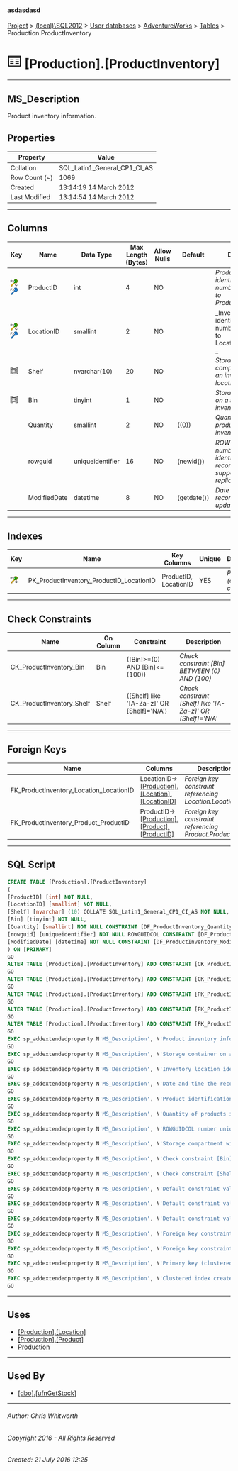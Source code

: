 #### asdasdasd

[Project](../../../../index.md) > [(local)\\SQL2012](../../../index.md) > [User databases](../../index.md) > [AdventureWorks](../index.md) > [Tables](Tables.md) > Production.ProductInventory

# ![Tables](../../../../Images/Table32.png) [Production].[ProductInventory]

---

## <a name="#description"></a>MS_Description

Product inventory information.

## <a name="#properties"></a>Properties

| Property | Value |
|---|---|
| Collation | SQL_Latin1_General_CP1_CI_AS |
| Row Count (~) | 1069 |
| Created | 13:14:19 14 March 2012 |
| Last Modified | 13:14:54 14 March 2012 |


---

## <a name="#columns"></a>Columns

| Key | Name | Data Type | Max Length (Bytes) | Allow Nulls | Default | Description |
|---|---|---|---|---|---|---|
| [![Cluster Primary Key PK_ProductInventory_ProductID_LocationID: ProductID\LocationID](../../../../Images/pkcluster.png)](#indexes)[![Foreign Keys FK_ProductInventory_Product_ProductID: [Production].[Product].ProductID](../../../../Images/fk.png)](#foreignkeys) | ProductID | int | 4 | NO |  | _Product identification number. Foreign key to Product.ProductID._ |
| [![Cluster Primary Key PK_ProductInventory_ProductID_LocationID: ProductID\LocationID](../../../../Images/pkcluster.png)](#indexes)[![Foreign Keys FK_ProductInventory_Location_LocationID: [Production].[Location].LocationID](../../../../Images/fk.png)](#foreignkeys) | LocationID | smallint | 2 | NO |  | _Inventory location identification number. Foreign key to Location.LocationID. _ |
| [![Check Constraints CK_ProductInventory_Shelf : ([Shelf] like '[A-Za-z]' OR [Shelf]='N/A')](../../../../Images/c-constraint.png)](#checkconstraints) | Shelf | nvarchar(10) | 20 | NO |  | _Storage compartment within an inventory location._ |
| [![Check Constraints CK_ProductInventory_Bin : ([Bin]>=(0) AND [Bin]<=(100))](../../../../Images/c-constraint.png)](#checkconstraints) | Bin | tinyint | 1 | NO |  | _Storage container on a shelf in an inventory location._ |
|  | Quantity | smallint | 2 | NO | ((0)) | _Quantity of products in the inventory location._ |
|  | rowguid | uniqueidentifier | 16 | NO | (newid()) | _ROWGUIDCOL number uniquely identifying the record. Used to support a merge replication sample._ |
|  | ModifiedDate | datetime | 8 | NO | (getdate()) | _Date and time the record was last updated._ |


---

## <a name="#indexes"></a>Indexes

| Key | Name | Key Columns | Unique | Description |
|---|---|---|---|---|
| [![Cluster Primary Key PK_ProductInventory_ProductID_LocationID: ProductID\LocationID](../../../../Images/pkcluster.png)](#indexes) | PK_ProductInventory_ProductID_LocationID | ProductID, LocationID | YES | _Primary key (clustered) constraint_ |


---

## <a name="#checkconstraints"></a>Check Constraints

| Name | On Column | Constraint | Description |
|---|---|---|---|
| CK_ProductInventory_Bin | Bin | ([Bin]>=(0) AND [Bin]<=(100)) | _Check constraint [Bin] BETWEEN (0) AND (100)_ |
| CK_ProductInventory_Shelf | Shelf | ([Shelf] like '[A-Za-z]' OR [Shelf]='N/A') | _Check constraint [Shelf] like '[A-Za-z]' OR [Shelf]='N/A'_ |


---

## <a name="#foreignkeys"></a>Foreign Keys

| Name | Columns | Description |
|---|---|---|
| FK_ProductInventory_Location_LocationID | LocationID->[[Production].[Location].[LocationID]](Location.md) | _Foreign key constraint referencing Location.LocationID._ |
| FK_ProductInventory_Product_ProductID | ProductID->[[Production].[Product].[ProductID]](Product.md) | _Foreign key constraint referencing Product.ProductID._ |


---

## <a name="#sqlscript"></a>SQL Script

```sql
CREATE TABLE [Production].[ProductInventory]
(
[ProductID] [int] NOT NULL,
[LocationID] [smallint] NOT NULL,
[Shelf] [nvarchar] (10) COLLATE SQL_Latin1_General_CP1_CI_AS NOT NULL,
[Bin] [tinyint] NOT NULL,
[Quantity] [smallint] NOT NULL CONSTRAINT [DF_ProductInventory_Quantity] DEFAULT ((0)),
[rowguid] [uniqueidentifier] NOT NULL ROWGUIDCOL CONSTRAINT [DF_ProductInventory_rowguid] DEFAULT (newid()),
[ModifiedDate] [datetime] NOT NULL CONSTRAINT [DF_ProductInventory_ModifiedDate] DEFAULT (getdate())
) ON [PRIMARY]
GO
ALTER TABLE [Production].[ProductInventory] ADD CONSTRAINT [CK_ProductInventory_Bin] CHECK (([Bin]>=(0) AND [Bin]<=(100)))
GO
ALTER TABLE [Production].[ProductInventory] ADD CONSTRAINT [CK_ProductInventory_Shelf] CHECK (([Shelf] like '[A-Za-z]' OR [Shelf]='N/A'))
GO
ALTER TABLE [Production].[ProductInventory] ADD CONSTRAINT [PK_ProductInventory_ProductID_LocationID] PRIMARY KEY CLUSTERED  ([ProductID], [LocationID]) ON [PRIMARY]
GO
ALTER TABLE [Production].[ProductInventory] ADD CONSTRAINT [FK_ProductInventory_Location_LocationID] FOREIGN KEY ([LocationID]) REFERENCES [Production].[Location] ([LocationID])
GO
ALTER TABLE [Production].[ProductInventory] ADD CONSTRAINT [FK_ProductInventory_Product_ProductID] FOREIGN KEY ([ProductID]) REFERENCES [Production].[Product] ([ProductID])
GO
EXEC sp_addextendedproperty N'MS_Description', N'Product inventory information.', 'SCHEMA', N'Production', 'TABLE', N'ProductInventory', NULL, NULL
GO
EXEC sp_addextendedproperty N'MS_Description', N'Storage container on a shelf in an inventory location.', 'SCHEMA', N'Production', 'TABLE', N'ProductInventory', 'COLUMN', N'Bin'
GO
EXEC sp_addextendedproperty N'MS_Description', N'Inventory location identification number. Foreign key to Location.LocationID. ', 'SCHEMA', N'Production', 'TABLE', N'ProductInventory', 'COLUMN', N'LocationID'
GO
EXEC sp_addextendedproperty N'MS_Description', N'Date and time the record was last updated.', 'SCHEMA', N'Production', 'TABLE', N'ProductInventory', 'COLUMN', N'ModifiedDate'
GO
EXEC sp_addextendedproperty N'MS_Description', N'Product identification number. Foreign key to Product.ProductID.', 'SCHEMA', N'Production', 'TABLE', N'ProductInventory', 'COLUMN', N'ProductID'
GO
EXEC sp_addextendedproperty N'MS_Description', N'Quantity of products in the inventory location.', 'SCHEMA', N'Production', 'TABLE', N'ProductInventory', 'COLUMN', N'Quantity'
GO
EXEC sp_addextendedproperty N'MS_Description', N'ROWGUIDCOL number uniquely identifying the record. Used to support a merge replication sample.', 'SCHEMA', N'Production', 'TABLE', N'ProductInventory', 'COLUMN', N'rowguid'
GO
EXEC sp_addextendedproperty N'MS_Description', N'Storage compartment within an inventory location.', 'SCHEMA', N'Production', 'TABLE', N'ProductInventory', 'COLUMN', N'Shelf'
GO
EXEC sp_addextendedproperty N'MS_Description', N'Check constraint [Bin] BETWEEN (0) AND (100)', 'SCHEMA', N'Production', 'TABLE', N'ProductInventory', 'CONSTRAINT', N'CK_ProductInventory_Bin'
GO
EXEC sp_addextendedproperty N'MS_Description', N'Check constraint [Shelf] like ''[A-Za-z]'' OR [Shelf]=''N/A''', 'SCHEMA', N'Production', 'TABLE', N'ProductInventory', 'CONSTRAINT', N'CK_ProductInventory_Shelf'
GO
EXEC sp_addextendedproperty N'MS_Description', N'Default constraint value of GETDATE()', 'SCHEMA', N'Production', 'TABLE', N'ProductInventory', 'CONSTRAINT', N'DF_ProductInventory_ModifiedDate'
GO
EXEC sp_addextendedproperty N'MS_Description', N'Default constraint value of 0', 'SCHEMA', N'Production', 'TABLE', N'ProductInventory', 'CONSTRAINT', N'DF_ProductInventory_Quantity'
GO
EXEC sp_addextendedproperty N'MS_Description', N'Default constraint value of NEWID()', 'SCHEMA', N'Production', 'TABLE', N'ProductInventory', 'CONSTRAINT', N'DF_ProductInventory_rowguid'
GO
EXEC sp_addextendedproperty N'MS_Description', N'Foreign key constraint referencing Location.LocationID.', 'SCHEMA', N'Production', 'TABLE', N'ProductInventory', 'CONSTRAINT', N'FK_ProductInventory_Location_LocationID'
GO
EXEC sp_addextendedproperty N'MS_Description', N'Foreign key constraint referencing Product.ProductID.', 'SCHEMA', N'Production', 'TABLE', N'ProductInventory', 'CONSTRAINT', N'FK_ProductInventory_Product_ProductID'
GO
EXEC sp_addextendedproperty N'MS_Description', N'Primary key (clustered) constraint', 'SCHEMA', N'Production', 'TABLE', N'ProductInventory', 'CONSTRAINT', N'PK_ProductInventory_ProductID_LocationID'
GO
EXEC sp_addextendedproperty N'MS_Description', N'Clustered index created by a primary key constraint.', 'SCHEMA', N'Production', 'TABLE', N'ProductInventory', 'INDEX', N'PK_ProductInventory_ProductID_LocationID'
GO

```


---

## <a name="#uses"></a>Uses

* [[Production].[Location]](Location.md)
* [[Production].[Product]](Product.md)
* [Production](../Security/Schemas/Production.md)


---

## <a name="#usedby"></a>Used By

* [[dbo].[ufnGetStock]](../Programmability/Functions/Scalar-valued_Functions/ufnGetStock.md)


---

###### Author:  Chris Whitworth

###### Copyright 2016 - All Rights Reserved

###### Created: 21 July 2016 12:25

